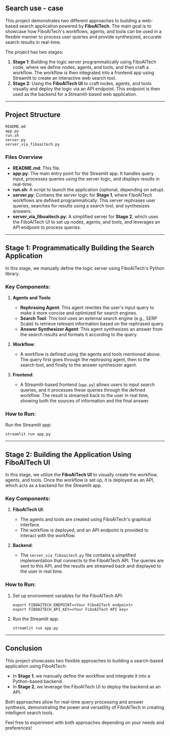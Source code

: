 ## Search use - case

This project demonstrates two different approaches to building a web-based search application powered by **FiboAITech**. The main goal is to showcase how FiboAITech's workflows, agents, and tools can be used in a flexible manner to process user queries and provide synthesized, accurate search results in real-time.

The project has two stages:
1. **Stage 1**: Building the logic server programmatically using FiboAITech code, where we define nodes, agents, and tools, and then craft a workflow. The workflow is then integrated into a frontend app using Streamlit to create an interactive web search tool.
2. **Stage 2**: Using the **FiboAITech UI** to craft nodes, agents, and tools visually and deploy the logic via an API endpoint. This endpoint is then used as the backend for a Streamlit-based web application.

---

## Project Structure

```
README.md
app.py
run.sh
server.py
server_via_fiboaitech.py
```

### Files Overview

- **README.md**: This file.
- **app.py**: The main entry point for the Streamlit app. It handles query input, processes queries using the server logic, and displays results in real-time.
- **run.sh**: A script to launch the application (optional, depending on setup).
- **server.py**: Contains the server logic for **Stage 1**, where FiboAITech workflows are defined programmatically. This server rephrases user queries, searches for results using a search tool, and synthesizes answers.
- **server_via_fiboaitech.py**: A simplified server for **Stage 2**, which uses the FiboAITech UI to set up nodes, agents, and tools, and leverages an API endpoint to process queries.

---

## Stage 1: Programmatically Building the Search Application

In this stage, we manually define the logic server using FiboAITech's Python library.

### Key Components:

1. **Agents and Tools**:
    - **Rephrasing Agent**: This agent rewrites the user's input query to make it more concise and optimized for search engines.
    - **Search Tool**: This tool uses an external search engine (e.g., SERP Scale) to retrieve relevant information based on the rephrased query.
    - **Answer Synthesizer Agent**: This agent synthesizes an answer from the search results and formats it according to the query.

2. **Workflow**:
    - A workflow is defined using the agents and tools mentioned above. The query first goes through the rephrasing agent, then to the search tool, and finally to the answer synthesizer agent.

3. **Frontend**:
    - A Streamlit-based frontend (`app.py`) allows users to input search queries, and it processes these queries through the defined workflow. The result is streamed back to the user in real time, showing both the sources of information and the final answer.

### How to Run:

Run the Streamlit app:
   ```
   streamlit run app.py
   ```

---

## Stage 2: Building the Application Using FiboAITech UI

In this stage, we utilize the **FiboAITech UI** to visually create the workflow, agents, and tools. Once the workflow is set up, it is deployed as an API, which acts as a backend for the Streamlit app.

### Key Components:

1. **FiboAITech UI**:
    - The agents and tools are created using FiboAITech's graphical interface.
    - The workflow is deployed, and an API endpoint is provided to interact with the workflow.

2. **Backend**:
    - The `server_via_fiboaitech.py` file contains a simplified implementation that connects to the FiboAITech API. The queries are sent to this API, and the results are streamed back and displayed to the user in real time.

### How to Run:

1. Set up environment variables for the FiboAITech API:
   ```
   export FIBOAITECH_ENDPOINT=<Your FiboAITech endpoint>
   export FIBOAITECH_API_KEY=<Your FiboAITech API key>
   ```

2. Run the Streamlit app:
   ```
   streamlit run app.py
   ```

---

## Conclusion

This project showcases two flexible approaches to building a search-based application using FiboAITech:

- In **Stage 1**, we manually define the workflow and integrate it into a Python-based backend.
- In **Stage 2**, we leverage the FiboAITech UI to deploy the backend as an API.

Both approaches allow for real-time query processing and answer synthesis, demonstrating the power and versatility of FiboAITech in creating intelligent search tools.

Feel free to experiment with both approaches depending on your needs and preferences!
